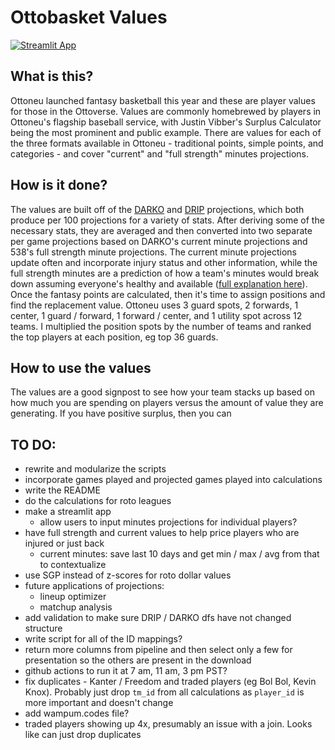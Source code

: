 # Ottobasket Values
[![Streamlit App](https://static.streamlit.io/badges/streamlit_badge_black_white.svg)](https://share.streamlit.io/wfordh/ottobasket_values/main/src/app.py/)

## What is this?
Ottoneu launched fantasy basketball this year and these are player values for those in the Ottoverse. Values are commonly homebrewed by players in Ottoneu's flagship baseball service, with Justin Vibber's Surplus Calculator being the most prominent and public example. There are values for each of the three formats available in Ottoneu - traditional points, simple points, and categories - and cover "current" and "full strength" minutes projections.

## How is it done?
The values are built off of the [DARKO](https://apanalytics.shinyapps.io/DARKO/) and [DRIP](https://theanalyst.com/na/2021/10/nba-drip-daily-updated-rating-of-individual-performance/) projections, which both produce per 100 projections for a variety of stats. After deriving some of the necessary stats, they are averaged and then converted into two separate per game projections based on DARKO's current minute projections and 538's full strength minute projections. The current minute projections update often and incorporate injury status and other information, while the full strength minutes are a prediction of how a team's minutes would break down assuming everyone's healthy and available ([full explanation here](https://fivethirtyeight.com/methodology/how-our-nba-predictions-work/)). Once the fantasy points are calculated, then it's time to assign positions and find the replacement value. Ottoneu uses 3 guard spots, 2 forwards, 1 center, 1 guard / forward, 1 forward / center, and 1 utility spot across 12 teams. I multiplied the position spots by the number of teams and ranked the top players at each position, eg top 36 guards.

## How to use the values
The values are a good signpost to see how your team stacks up based on how much you are spending on players versus the amount of value they are generating. If you have positive surplus, then you can 

## TO DO:
- rewrite and modularize the scripts
- incorporate games played and projected games played into calculations
- write the README
- do the calculations for roto leagues
- make a streamlit app
  - allow users to input minutes projections for individual players?
- have full strength and current values to help price players who are injured or just back
  - current minutes: save last 10 days and get min / max / avg from that to contextualize
- use SGP instead of z-scores for roto dollar values
- future applications of projections:
  - lineup optimizer
  - matchup analysis
- add validation to make sure DRIP / DARKO dfs have not changed structure
- write script for all of the ID mappings?
- return more columns from pipeline and then select only a few for presentation so the others are present in the download
- github actions to run it at 7 am, 11 am, 3 pm PST?
- fix duplicates - Kanter / Freedom and traded players (eg Bol Bol, Kevin Knox). Probably just drop `tm_id` from all calculations as `player_id` is more important and doesn't change
- add wampum.codes file?
- traded players showing up 4x, presumably an issue with a join. Looks like can just drop duplicates
